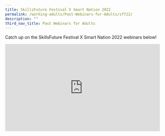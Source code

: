 ```yaml
---
title: SkillsFuture Festival X Smart Nation 2022
permalink: /working-adults/Past-Webinars-for-Adults/sff22/
description: ""
third_nav_title: Past Webinars for Adults
---
```

Catch up on the SkillsFuture Festival X Smart Nation 2022 webinars below!

<div style="max-width: 1280px">
    <div
        style="
            height: 0;
            overflow: hidden;
            position: relative;
            padding-bottom: 56.25%;
        "
    >
        <iframe
            src="https://www.youtube.com/embed/videoseries?list=PLmGkYf0auQJzI8_pHo1VXK8rIV-Xi_kRR"
            height="720"
            width="1280"
            frameborder="0"
            title="YouTube video player"
            allow="accelerometer; autoplay; clipboard-write; encrypted-media; gyroscope; picture-in-picture"
            style="
                top: 0;
                left: 0;
                right: 0;
                bottom: 0;
                height: 100%;
                border: none;
                max-width: 100%;
                position: absolute;
            "
        ></iframe>
    </div>
</div>

